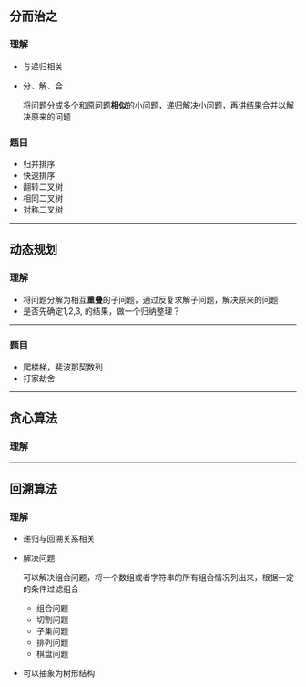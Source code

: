 ## 分而治之

### 理解

- 与递归相关

- 分、解、合

  将问题分成多个和原问题**相似**的小问题，递归解决小问题，再讲结果合并以解决原来的问题

### 题目

- 归并排序
- 快速排序
- 翻转二叉树    
- 相同二叉树
- 对称二叉树

---

## 动态规划

### 理解

- 将问题分解为相互**重叠**的子问题，通过反复求解子问题，解决原来的问题
- 是否先确定1,2,3, 的结果，做一个归纳整理？  

---

### 题目

- 爬楼梯，斐波那契数列 
- 打家劫舍

---

## 贪心算法

### 理解

---

## 回溯算法

### 理解

- 递归与回溯关系相关

- 解决问题

  可以解决组合问题，将一个数组或者字符串的所有组合情况列出来，根据一定的条件过滤组合

  - 组合问题
  - 切割问题
  - 子集问题
  - 排列问题
  - 棋盘问题

- 可以抽象为树形结构

